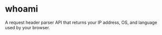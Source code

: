 # whoami
A request header parser API that returns your IP address, OS, and language used by your browser. 
